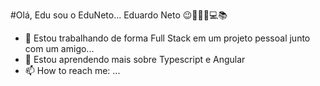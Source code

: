 #Olá, Edu sou o EduNeto... Eduardo Neto 😉👨🏿‍💻💻📚



- 🔭 Estou trabalhando  de forma Full Stack em um projeto pessoal junto com um amigo...
- 🌱 Estou aprendendo mais sobre Typescript e Angular
- 📫 How to reach me: ...
